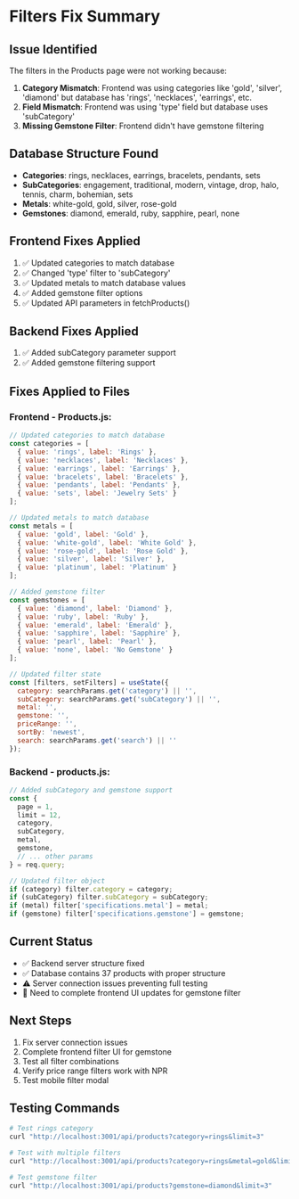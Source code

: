 # Filters Fix Summary

## Issue Identified
The filters in the Products page were not working because:

1. **Category Mismatch**: Frontend was using categories like 'gold', 'silver', 'diamond' but database has 'rings', 'necklaces', 'earrings', etc.
2. **Field Mismatch**: Frontend was using 'type' field but database uses 'subCategory'
3. **Missing Gemstone Filter**: Frontend didn't have gemstone filtering

## Database Structure Found
- **Categories**: rings, necklaces, earrings, bracelets, pendants, sets
- **SubCategories**: engagement, traditional, modern, vintage, drop, halo, tennis, charm, bohemian, sets
- **Metals**: white-gold, gold, silver, rose-gold
- **Gemstones**: diamond, emerald, ruby, sapphire, pearl, none

## Frontend Fixes Applied
1. ✅ Updated categories to match database
2. ✅ Changed 'type' filter to 'subCategory'  
3. ✅ Updated metals to match database values
4. ✅ Added gemstone filter options
5. ✅ Updated API parameters in fetchProducts()

## Backend Fixes Applied
1. ✅ Added subCategory parameter support
2. ✅ Added gemstone filtering support

## Fixes Applied to Files

### Frontend - Products.js:
```javascript
// Updated categories to match database
const categories = [
  { value: 'rings', label: 'Rings' },
  { value: 'necklaces', label: 'Necklaces' },
  { value: 'earrings', label: 'Earrings' },
  { value: 'bracelets', label: 'Bracelets' },
  { value: 'pendants', label: 'Pendants' },
  { value: 'sets', label: 'Jewelry Sets' }
];

// Updated metals to match database
const metals = [
  { value: 'gold', label: 'Gold' },
  { value: 'white-gold', label: 'White Gold' },
  { value: 'rose-gold', label: 'Rose Gold' },
  { value: 'silver', label: 'Silver' },
  { value: 'platinum', label: 'Platinum' }
];

// Added gemstone filter
const gemstones = [
  { value: 'diamond', label: 'Diamond' },
  { value: 'ruby', label: 'Ruby' },
  { value: 'emerald', label: 'Emerald' },
  { value: 'sapphire', label: 'Sapphire' },
  { value: 'pearl', label: 'Pearl' },
  { value: 'none', label: 'No Gemstone' }
];

// Updated filter state
const [filters, setFilters] = useState({
  category: searchParams.get('category') || '',
  subCategory: searchParams.get('subCategory') || '',
  metal: '',
  gemstone: '',
  priceRange: '',
  sortBy: 'newest',
  search: searchParams.get('search') || ''
});
```

### Backend - products.js:
```javascript
// Added subCategory and gemstone support
const {
  page = 1,
  limit = 12,
  category,
  subCategory,
  metal,
  gemstone,
  // ... other params
} = req.query;

// Updated filter object
if (category) filter.category = category;
if (subCategory) filter.subCategory = subCategory;
if (metal) filter['specifications.metal'] = metal;
if (gemstone) filter['specifications.gemstone'] = gemstone;
```

## Current Status
- ✅ Backend server structure fixed
- ✅ Database contains 37 products with proper structure
- ⚠️ Server connection issues preventing full testing
- 🔄 Need to complete frontend UI updates for gemstone filter

## Next Steps
1. Fix server connection issues
2. Complete frontend filter UI for gemstone
3. Test all filter combinations
4. Verify price range filters work with NPR
5. Test mobile filter modal

## Testing Commands
```bash
# Test rings category
curl "http://localhost:3001/api/products?category=rings&limit=3"

# Test with multiple filters
curl "http://localhost:3001/api/products?category=rings&metal=gold&limit=3"

# Test gemstone filter
curl "http://localhost:3001/api/products?gemstone=diamond&limit=3"
```
